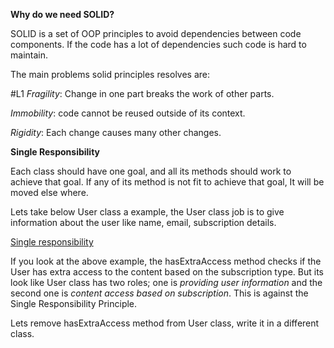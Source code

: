 __Why do we need SOLID?__

SOLID is a set of OOP principles to avoid dependencies between code components. If the code has a lot of dependencies such code is hard to maintain.

The main problems solid principles resolves are:

#L1 _Fragility_: Change in one part breaks the work of other parts.

_Immobility_: code cannot be reused outside of its context.

_Rigidity_: Each change causes many other changes.


__Single Responsibility__ 

Each class should have one goal, and all its methods should work to achieve that goal. If any of its method is not fit to achieve that goal, It will be moved else where.

Lets take below User class a example, the User class job is to give information about the user like name, email, subscription details.

[Single responsibility](https://github.com/udaykishore-resu/Java/blob/main/SOLID/User.java)

If you look at the above example, the hasExtraAccess method checks if the User has extra access to the content based on the subscription type.
But its look like User class has two roles; one is _providing user information_ and the second one is _content access based on subscription_.
This is against the Single Responsibility Principle.

Lets remove hasExtraAccess method from User class, write it in a different class.




